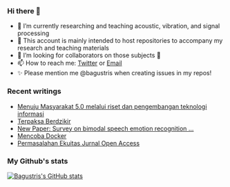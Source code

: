 ### Hi there 👋
<!-- **bagustris/bagustris** is a ✨ _special_ ✨ repository because its `README.md` (this file) appears on your GitHub profile. -->
- 🔭 I’m currently researching and teaching acoustic, vibration, and signal processing
- 💬 This account is mainly intended to host repositories to accompany my research and teaching materials
- 👯 I’m looking for collaborators on those subjects 🔭
- 📫 How to reach me: [Twitter](https://twitter.com/btatmaja) or [Email](mailto:bagus@ep.its.ac.id)
-  ✨ Please mention me @bagustris when creating issues in my repos!

### Recent writings
<!-- BLOG-POST-LIST:START -->
- [Menuju Masyarakat 5.0 melalui riset dan pengembangan teknologi informasi](https://bagustris.blogspot.com/2022/04/menuju-masyarakat-50-melalui-riset-dan.html)
- [Terpaksa Berdzikir](https://bagustris.blogspot.com/2022/04/terpaksa-berdzikir.html)
- [New Paper: Survey on bimodal speech emotion recognition ...](https://bagustris.blogspot.com/2022/04/new-paper-survey-on-bimodal-speech.html)
- [Mencoba Docker](https://bagustris.blogspot.com/2022/03/mencoba-docker.html)
- [Permasalahan Ekuitas Jurnal Open Access](https://bagustris.blogspot.com/2022/03/permasalahan-ekuitas-jurnal-open-access.html)
<!-- BLOG-POST-LIST:END -->

### My Github's stats
[![Bagustris's GitHub stats](https://github-readme-stats.vercel.app/api?username=bagustris&theme=onedark)](https://github.com/bagustris)

<!-- - 🤔 I’m looking for help with ... 
- 💬 Ask me about ...
- 😄 Pronouns: ...
- ⚡ Fun fact: ... 
- 🌱 I’m currently also learning and teaching on those subjects 🔭 -->

<!--
I am currently learning, teaching, and researching ~speech~ sound processing. Below are my repositories; most of them were made to accompany my research papers. Feel free to open issues and make pull requests. I will be happy if you wanna collaborate with me, in all areas. Reach me by email or Twitter.
-->
